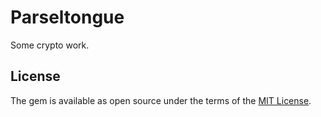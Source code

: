 # Parseltongue

Some crypto work.

## License

The gem is available as open source under the terms of the [MIT License](https://opensource.org/licenses/MIT).
